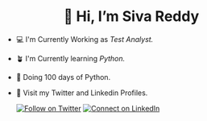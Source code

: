 # <h1 align="center">👋 Hi, I’m Siva Reddy</h1>
<!--<p align="center">
     <img width="200" src="https://i.postimg.cc/Dw2SZmrS/save-sivareddy.jpg" alt="Siva Reddy" align="center">
</p>--->

- 💻 I'm Currently Working as *Test Analyst.*
- 🪴 I'm Currently learning *Python.*
- 🐍 Doing 100 days of Python.
- 💚 Visit my Twitter and Linkedin Profiles. 

   [![Follow on Twitter](https://img.shields.io/badge/--twitter?label=Twitter&logo=Twitter&style=social)](https://twitter.com/sivareddy184) 
   [![Connect on LinkedIn](https://img.shields.io/badge/--linkedin?label=LinkedIn&logo=LinkedIn&style=social)](https://www.linkedin.com/in/venkata-siva-reddy-m/)
<!-- [🐦SivaReddy184](https://twitter.com/sivareddy184)---> 
   
<!--<img 
   src="https://github-readme-stats.vercel.app/api?username=SivaReddy184&show_icons=true&theme=tokyonight" 
/>--->
    







<!---
SivaReddy184/SivaReddy184 is a ✨ special ✨ repository because its `README.md` (this file) appears on your GitHub profile.
You can click the Preview link to take a look at your changes.
--->
